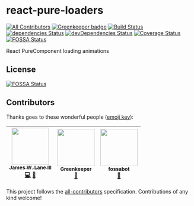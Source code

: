 # react-pure-loaders
[![All Contributors](https://img.shields.io/badge/all_contributors-3-orange.svg?style=flat-square)](#contributors)
[![Greenkeeper badge](https://badges.greenkeeper.io/jameswlane/react-pure-loaders.svg)](https://greenkeeper.io/)
[![Build Status](https://travis-ci.org/jameswlane/react-pure-loaders.svg?branch=master)](https://travis-ci.org/jameswlane/react-pure-loaders)
[![dependencies Status](https://david-dm.org/jameswlane/react-pure-loaders/status.svg)](https://david-dm.org/jameswlane/react-pure-loaders)
[![devDependencies Status](https://david-dm.org/jameswlane/react-pure-loaders/dev-status.svg)](https://david-dm.org/jameswlane/react-pure-loaders?type=dev)
[![Coverage Status](https://coveralls.io/repos/github/jameswlane/react-pure-loaders/badge.svg?branch=master)](https://coveralls.io/github/jameswlane/react-pure-loaders?branch=master)
[![FOSSA Status](https://app.fossa.io/api/projects/git%2Bgithub.com%2Fjameswlane%2Freact-pure-loaders.svg?type=shield)](https://app.fossa.io/projects/git%2Bgithub.com%2Fjameswlane%2Freact-pure-loaders?ref=badge_shield)

React PureComponent loading animations


## License
[![FOSSA Status](https://app.fossa.io/api/projects/git%2Bgithub.com%2Fjameswlane%2Freact-pure-loaders.svg?type=large)](https://app.fossa.io/projects/git%2Bgithub.com%2Fjameswlane%2Freact-pure-loaders?ref=badge_large)
## Contributors

Thanks goes to these wonderful people ([emoji key](https://github.com/kentcdodds/all-contributors#emoji-key)):

<!-- ALL-CONTRIBUTORS-LIST:START - Do not remove or modify this section -->
| [<img src="https://avatars2.githubusercontent.com/u/794161?v=4" width="100px;"/><br /><sub><b>James W. Lane III</b></sub>](http://fueledbydreams.com)<br />[💻](https://github.com/jameswlane/react-pure-loaders/commits?author=jameswlane "Code") [📖](https://github.com/jameswlane/react-pure-loaders/commits?author=jameswlane "Documentation") | [<img src="https://avatars1.githubusercontent.com/u/14790466?v=4" width="100px;"/><br /><sub><b>Greenkeeper</b></sub>](https://greenkeeper.io/)<br />[🔧](#tool-greenkeeperio-bot "Tools") | [<img src="https://avatars0.githubusercontent.com/u/29791463?v=4" width="100px;"/><br /><sub><b>fossabot</b></sub>](http://fossa.io)<br />[🔧](#tool-fossabot "Tools") |
| :---: | :---: | :---: |
<!-- ALL-CONTRIBUTORS-LIST:END -->

This project follows the [all-contributors](https://github.com/kentcdodds/all-contributors) specification. Contributions of any kind welcome!
